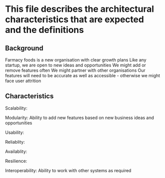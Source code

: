 # This file describes the architectural characteristics that are expected and the definitions

## Background

Farmacy foods is a new organisation with clear growth plans
Like any startup, we are open to new ideas and opportunities
We might add or remove features often
We might partner with other organisations
Our features will need to be accurate as well as accessible - otherwise we might face user attrition

## Characteristics

Scalability: 

Modularity: Ability to add new features based on new business ideas and opportunities

Usability: 

Reliablity: 

Availablity: 

Resilience:

Interoperability: Ability to work with other systems as required 
